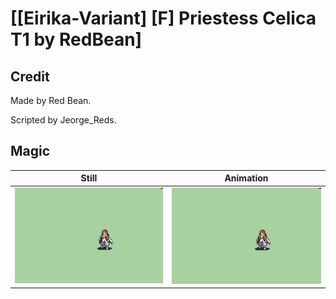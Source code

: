 # [\[Eirika-Variant\] \[F\] Priestess Celica T1 by RedBean]

## Credit

Made by Red Bean.

Scripted by Jeorge_Reds.
	
## Magic

| Still | Animation |
| :---: | :-------: |
| ![Magic still](./Magic_000.png) | ![Magic animation](./Magic.gif) |
